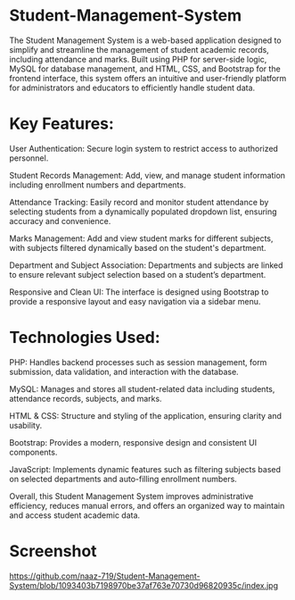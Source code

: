 # Student-Management-System

The Student Management System is a web-based application designed to simplify and streamline the management of student academic records, including attendance and marks. Built using PHP for server-side logic, MySQL for database management, and HTML, CSS, and Bootstrap for the frontend interface, this system offers an intuitive and user-friendly platform for administrators and educators to efficiently handle student data.

# Key Features:

User Authentication: Secure login system to restrict access to authorized personnel.

Student Records Management: Add, view, and manage student information including enrollment numbers and departments.

Attendance Tracking: Easily record and monitor student attendance by selecting students from a dynamically populated dropdown list, ensuring accuracy and convenience.

Marks Management: Add and view student marks for different subjects, with subjects filtered dynamically based on the student's department.

Department and Subject Association: Departments and subjects are linked to ensure relevant subject selection based on a student’s department.

Responsive and Clean UI: The interface is designed using Bootstrap to provide a responsive layout and easy navigation via a sidebar menu.

# Technologies Used:

PHP: Handles backend processes such as session management, form submission, data validation, and interaction with the database.

MySQL: Manages and stores all student-related data including students, attendance records, subjects, and marks.

HTML & CSS: Structure and styling of the application, ensuring clarity and usability.

Bootstrap: Provides a modern, responsive design and consistent UI components.

JavaScript: Implements dynamic features such as filtering subjects based on selected departments and auto-filling enrollment numbers.

Overall, this Student Management System improves administrative efficiency, reduces manual errors, and offers an organized way to maintain and access student academic data.

# Screenshot

https://github.com/naaz-719/Student-Management-System/blob/1093403b7198970be37af763e70730d96820935c/index.jpg

